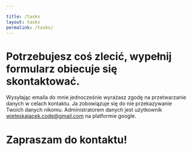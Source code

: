 ```yaml
---

title: /tasks
layout: tasks
permalink: /tasks/
---
```





# Potrzebujesz coś zlecić, wypełnij formularz obiecuje się skontaktować.

Wysyłając emaila do mnie jednocześnie wyrażasz zgodę na przetwarzanie danych w celach kontaktu.
Ja zobowiązuje się do nie przekazywanie Twoich danych nikomu.
Administratorem danych jest użytkownik wieteskajacek.code@gmail.com na platformie google.

# Zapraszam do kontaktu!
